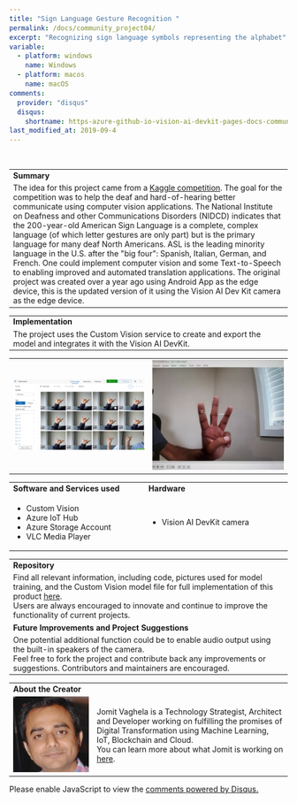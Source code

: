 ```yaml
---
title: "Sign Language Gesture Recognition "
permalink: /docs/community_project04/
excerpt: "Recognizing sign language symbols representing the alphabet"
variable:
  - platform: windows
    name: Windows
  - platform: macos
    name: macOS
comments: 
  provider: "disqus"
  disqus: 
    shortname: https-azure-github-io-vision-ai-devkit-pages-docs-community-pr.disqus.com
last_modified_at: 2019-09-4
---
```

<br>
<html>
<table><tr><td><b>Summary</b></td></tr>
<tr><td>
The idea for this project came from a <a href="https://www.kaggle.com/datamunge/sign-language-mnist" target="_blank">Kaggle competition</a>. The goal for the competition was to help the deaf and hard-of-hearing better communicate using computer vision applications. The National Institute on Deafness and other Communications Disorders (NIDCD) indicates that the 200-year-old American Sign Language is a complete, complex language (of which letter gestures are only part) but is the primary language for many deaf North Americans. ASL is the leading minority language in the U.S. after the "big four": Spanish, Italian, German, and French. One could implement computer vision and some Text-to-Speech to enabling improved and automated translation applications. The original project was created over a year ago using Android App as the edge device, this is the updated version of it using the Vision AI Dev Kit camera as the edge device. <br> </td></tr>
</table></html>

<html><table>
<tr><td>
<b> Implementation </b> </td></tr>
<tr><td>
The project uses the Custom Vision service to create and export the model and integrates it with the Vision AI DevKit.
</td></tr>
</table></html>

<html> <table>
<tr>
<td width="50%"><img src="images/signlanguagetraining.png/" alt="i"></td>
<td width="50%"> <img src="images/signlanguagerecognition.jpg/" alt="i"> </td>
</tr>
</table></html>


<html><table>
<tr>
    <td width = "50%"> <b> Software and Services used</b> </td>
    <td width = "50%"> <b> Hardware </b> </td> 
    <td rowspan="24"></td> </tr>
 <tr>
    <td> <ul type="disc" >
            <li>Custom Vision</li>
            <li>Azure IoT Hub</li>
            <li>Azure Storage Account</li>
            <li>VLC Media Player</li>
         </ul> 
   </td> 
    <td> <ul type="disc">
            <li>Vision AI DevKit camera</li>
         </ul>
   </td>
</tr> 
</table></html>  

<html><table>
<tr><td><b> Repository </b></td></tr>
<tr><td>
Find all relevant information, including code, pictures used for model training, and the Custom Vision model file for full implementation of this product <a href="https://aka.ms/signlanguage-vaghela" target="_blank">here</a>. <br>
Users are always encouraged to innovate and continue to improve the functionality of current projects. 
</td></tr>
<tr><td>
<b> Future Improvements and Project Suggestions </b> </td></tr>
<tr><td>
One potential additional function could be to enable audio output using the built-in speakers of the camera. 
 <br>
  Feel free to fork the project and contribute back any improvements or suggestions. Contributors and maintainers are encouraged.
</td></tr>
</table></html>

<html><table>
<tr><td width="30%"><b> About the Creator </b> </td></tr>
<tr><td rowspan="2" width="30%"> <img src="images/jomit.jpg/" alt="i"> </td></tr>
<td width = "70%">
Jomit Vaghela is a Technology Strategist, Architect and Developer working on fulfilling the promises of Digital Transformation using Machine Learning, IoT, Blockchain and Cloud.
<br>
You can learn more about what Jomit is working on <a href="https://github.com/jomit " target="_blank">here</a>.
</td>
</table></html>
 <div id="disqus_thread"></div>
<script>

/**
*  RECOMMENDED CONFIGURATION VARIABLES: EDIT AND UNCOMMENT THE SECTION BELOW TO INSERT DYNAMIC VALUES FROM YOUR PLATFORM OR CMS.
*  LEARN WHY DEFINING THESE VARIABLES IS IMPORTANT: https://disqus.com/admin/universalcode/#configuration-variables*/
/*
var disqus_config = function () {
this.page.url = https://azure.github.io/Vision-AI-DevKit-Pages/docs/community_project02#;  // Replace PAGE_URL with your page's canonical URL variable
this.page.identifier = community_project_01; // Replace PAGE_IDENTIFIER with your page's unique identifier variable
};
*/
(function() { // DON'T EDIT BELOW THIS LINE
var d = document, s = d.createElement('script');
s.src = 'https://https-azure-github-io-vision-ai-devkit-pages.disqus.com/embed.js';
s.setAttribute('data-timestamp', +new Date());
(d.head || d.body).appendChild(s);
})();
</script>
<noscript>Please enable JavaScript to view the <a href="https://disqus.com/?ref_noscript">comments powered by Disqus.</a></noscript>
                             


